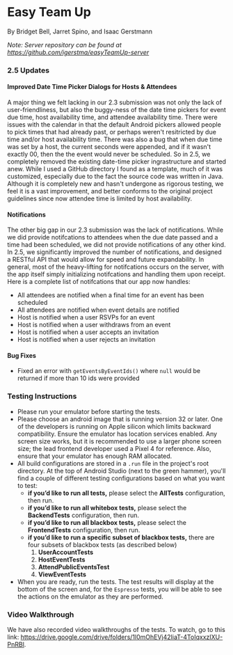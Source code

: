 # Easy Team Up
By Bridget Bell, Jarret Spino, and Isaac Gerstmann

_Note: Server repository can be found at https://github.com/igerstma/easyTeamUp-server_

### 2.5 Updates 
#### Improved Date Time Picker Dialogs for Hosts & Attendees 
A major thing we felt lacking in our 2.3 submission was not only the lack of user-friendliness, but also the buggy-ness of the date time pickers for event due time, host availability time, and attendee availability time. There were issues with the calendar in that the default Android pickers allowed people to pick times that had already past, or perhaps weren't resitricted by due time and/or host availability time. There was also a bug that when due time was set by a host, the current seconds were appended, and if it wasn't exactly 00, then the the event would never be scheduled. 
So in 2.5, we completely removed the existing date-time picker ingrastructure and started anew. While I used a GitHub directory I found as a template, much of it was customized, especially due to the fact the source code was written in Java. Although it is completely new and hasn't undergone as rigorous testing, we feel it is a vast improvement, and better conforms to the original project guidelines since now attendee time is limited by host availability. 

#### Notifications
The other big gap in our 2.3 submission was the lack of notifications. While we did provide notifcations to attendees when the due date passed and a time had been scheduled, we did not provide notifications of any other kind. In 2.5, we significantly improved the number of notifications, and designed a RESTful API that would allow for speed and future expandability. In general, most of the heavy-lifting for notifcations occurs on the server, with the app itself simply initializing notifcations and handling them upon receipt. Here is a complete list of notifcations that our app now handles:
* All attendees are notified when a final time for an event has been scheduled
* All attendees are notified when event details are notified
* Host is notified when a user RSVPs for an event
* Host is notified when a user withdraws from an event
* Host is notified when a user accepts an invitation
* Host is notified when a user rejects an invitation

#### Bug Fixes
* Fixed an error with `getEventsByEventIds()` where `null` would be returned if more than 10 ids were provided

### Testing Instructions
* Please run your emulator before starting the tests.
* Please choose an android image that is running version 32 or later. One of the developers is running on Apple silicon which limits backward compatibility. Ensure the emulator has location services enabled. Any screen size works, but it is recommended to use a larger phone screen size; the lead frontend developer used a Pixel 4 for reference. Also, ensure that your emulator has enough RAM allocated.
* All build configurations are stored in a `.run` file in the project's root directory. At the top of Android Studio (next to the green hammer), you'll find a couple of different testing configurations based on what you want to test:
    - **if you’d like to run all tests,** please select the **AllTests** configuration, then run.
    - **if you’d like to run all whitebox tests,** please select the **BackendTests** configuration, then run.
    - **if you’d like to run all blackbox tests,** please select the **FrontendTests** configuration, then run.
    - **if you’d like to run a specific subset of blackbox tests,** there are four subsets of blackbox tests (as described below)
        1. **UserAccountTests** 
        2. **HostEventTests** 
        3. **AttendPublicEventsTest** 
        4. **ViewEventTests**
* When you are ready, run the tests. The test results will display at the bottom of the screen and, for the `Espresso` tests, you will be able to see the actions on the emulator as they are performed.

### Video Walkthrough
We have also recorded video walkthroughs of the tests. To watch, go to this link: https://drive.google.com/drive/folders/1l0mOhEVj42IiaT-4ToIqxxzIXU-PnRBl.
